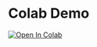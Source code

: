 # Colab Demo

[![Open In Colab](https://colab.research.google.com/assets/colab-badge.svg)](
https://colab.research.google.com/github/hogogo0127/squid_price/blob/main/hello_colab.ipynb
)
